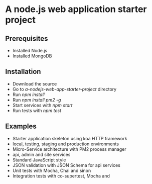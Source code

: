# A node.js web application starter project

## Prerequisites
- Installed Node.js
- Installed MongoDB

## Installation
- Download the source
- Go to *a-nodejs-web-app-starter-project* directory
- Run *npm install*
- Run *npm install pm2 -g*
- Start services with *npm start*
- Run tests with *npm test*

## Examples
- Starter application skeleton using koa HTTP framework
- local, testing, staging and production environments
- Micro-Service architecture with PM2 process manager
- api, admin and site services
- Standard JavaScript style
- JSON validation with JSON Schema for api services
- Unit tests with Mocha, Chai and sinon
- Integration tests with co-supertest, Mocha and
